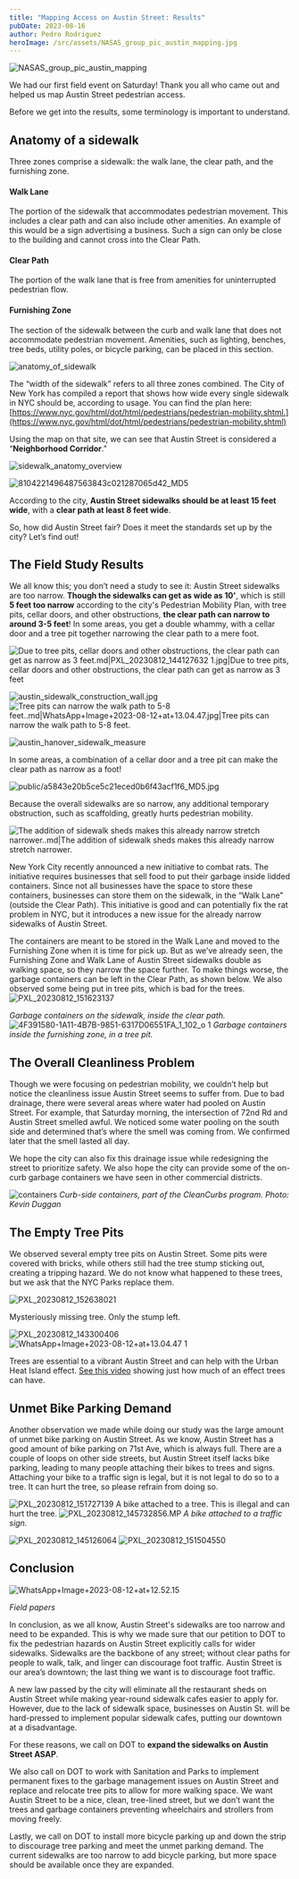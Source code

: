 ```yaml
---
title: "Mapping Access on Austin Street: Results"
pubDate: 2023-08-16
author: Pedro Rodriguez
heroImage: /src/assets/NASAS_group_pic_austin_mapping.jpg
---
```


![NASAS_group_pic_austin_mapping](../../assets/NASAS_group_pic_austin_mapping.jpg)

We had our first field event on Saturday! Thank you all who came out and helped us map Austin Street pedestrian access.

Before we get into the results, some terminology is important to understand.

## Anatomy of a sidewalk

Three zones comprise a sidewalk: the walk lane, the clear path, and the furnishing zone.

#### Walk Lane

The portion of the sidewalk that accommodates pedestrian movement. This includes a clear path and can also include other amenities. An example of this would be a sign advertising a business. Such a sign can only be close to the building and cannot cross into the Clear Path.

#### Clear Path

The portion of the walk lane that is free from amenities for uninterrupted pedestrian flow.

#### Furnishing Zone

The section of the sidewalk between the curb and walk lane that does not accommodate pedestrian movement. Amenities, such as lighting, benches, tree beds, utility poles, or bicycle parking, can be placed in this section.

![anatomy_of_sidewalk](../../assets/anatomy_of_sidewalk.jpg)

The “width of the sidewalk” refers to all three zones combined. The City of New York has compiled a report that shows how wide every single sidewalk in NYC should be, according to usage. You can find the plan here: [https://www.nyc.gov/html/dot/html/pedestrians/pedestrian-mobility.shtml.](https://www.nyc.gov/html/dot/html/pedestrians/pedestrian-mobility.shtml)

Using the map on that site, we can see that Austin Street is considered a “**Neighborhood Corridor**.”

![sidewalk_anatomy_overview](../../assets/sidewalk_anatomy_overview.jpg)

![8104221496487563843c021287065d42_MD5](../../assets/8104221496487563843c021287065d42_MD5.png)

According to the city, **Austin Street sidewalks should be at least 15 feet wide**, with a **clear path at least 8 feet wide**.

So, how did Austin Street fair? Does it meet the standards set up by the city? Let’s find out!

## The Field Study Results

We all know this; you don’t need a study to see it: Austin Street sidewalks are too narrow. **Though the sidewalks can get as wide as 10'**, which is still **5 feet too narrow** according to the city's Pedestrian Mobility Plan, with tree pits, cellar doors, and other obstructions, **the clear path can narrow to around 3-5 feet**! In some areas, you get a double whammy, with a cellar door and a tree pit together narrowing the clear path to a mere foot.

![Due to tree pits, cellar doors and other obstructions, the clear path can get as narrow as 3 feet.md|PXL_20230812_144127632 1.jpg|Due to tree pits, cellar doors and other obstructions, the clear path can get as narrow as 3 feet](../../assets/PXL_20230812_144127632%201.jpg)

![austin_sidewalk_construction_wall.jpg](../../assets/austin_sidewalk_construction_wall.jpg)
![Tree pits can narrow the walk path to 5-8 feet..md|WhatsApp+Image+2023-08-12+at+13.04.47.jpg|Tree pits can narrow the walk path to 5-8 feet.](../../assets/WhatsApp+Image+2023-08-12+at+13.04.47.jpg)

![austin_hanover_sidewalk_measure](../../assets/austin_hanover_sidewalk_measure.jpg)

In some areas, a combination of a cellar door and a tree pit can make the clear path as narrow as a foot!

![public/a5843e20b5ce5c21eced0b6f43acf1f6_MD5.jpg](../../assets/a5843e20b5ce5c21eced0b6f43acf1f6_MD5.jpg)

Because the overall sidewalks are so narrow, any additional temporary obstruction, such as scaffolding, greatly hurts pedestrian mobility.

![The addition of sidewalk sheds makes this already narrow stretch narrower..md|The addition of sidewalk sheds makes this already narrow stretch narrower.](../../assets/PXL_20230812_151228062.jpg)

New York City recently announced a new initiative to combat rats. The initiative requires businesses that sell food to put their garbage inside lidded containers. Since not all businesses have the space to store these containers, businesses can store them on the sidewalk, in the “Walk Lane” (outside the Clear Path). This initiative is good and can potentially fix the rat problem in NYC, but it introduces a new issue for the already narrow sidewalks of Austin Street.

The containers are meant to be stored in the Walk Lane and moved to the Furnishing Zone when it is time for pick up. But as we’ve already seen, the Furnishing Zone and Walk Lane of Austin Street sidewalks double as walking space, so they narrow the space further. To make things worse, the garbage containers can be left in the Clear Path, as shown below. We also observed some being put in tree pits, which is bad for the trees.
![PXL_20230812_151623137](../../assets/PXL_20230812_151623137.jpg)

_Garbage containers on the sidewalk, inside the clear path._
![4F391580-1A11-4B7B-9851-6317D06551FA_1_102_o 1](../../assets/4F391580-1A11-4B7B-9851-6317D06551FA_1_102_o%201.jpg)
_Garbage containers inside the furnishing zone, in a tree pit._

## The Overall Cleanliness Problem

Though we were focusing on pedestrian mobility, we couldn’t help but notice the cleanliness issue Austin Street seems to suffer from. Due to bad drainage, there were several areas where water had pooled on Austin Street. For example, that Saturday morning, the intersection of 72nd Rd and Austin Street smelled awful. We noticed some water pooling on the south side and determined that’s where the smell was coming from. We confirmed later that the smell lasted all day.

We hope the city can also fix this drainage issue while redesigning the street to prioritize safety. We also hope the city can provide some of the on-curb garbage containers we have seen in other commercial districts.

![containers](../../assets/containers.png)
_Curb-side containers, part of the CleanCurbs program. Photo: Kevin Duggan_

## The Empty Tree Pits

We observed several empty tree pits on Austin Street. Some pits were covered with bricks, while others still had the tree stump sticking out, creating a tripping hazard. We do not know what happened to these trees, but we ask that the NYC Parks replace them.

![PXL_20230812_152638021](../../assets/PXL_20230812_152638021.jpg)

Mysteriously missing tree. Only the stump left.

![PXL_20230812_143300406](../../assets/PXL_20230812_143300406.jpg)
![WhatsApp+Image+2023-08-12+at+13.04.47 1](../../assets/WhatsApp+Image+2023-08-12+at+13.04.47%201.jpg)

Trees are essential to a vibrant Austin Street and can help with the Urban Heat Island effect. [See this video](https://www.instagram.com/p/CvQfsahv5H_pvMU1RJRQlCQ0rEpDTyUvnGY5Y80/) showing just how much of an effect trees can have.

## Unmet Bike Parking Demand

Another observation we made while doing our study was the large amount of unmet bike parking on Austin Street. As we know, Austin Street has a good amount of bike parking on 71st Ave, which is always full. There are a couple of loops on other side streets, but Austin Street itself lacks bike parking, leading to many people attaching their bikes to trees and signs. Attaching your bike to a traffic sign is legal, but it is not legal to do so to a tree. It can hurt the tree, so please refrain from doing so.

![PXL_20230812_151727139](../../assets/PXL_20230812_151727139.jpg)
A bike attached to a tree. This is illegal and can hurt the tree.
![PXL_20230812_145732856.MP](../../assets/PXL_20230812_145732856.MP.jpg)
_A bike attached to a traffic sign._

![PXL_20230812_145126064](../../assets/PXL_20230812_145126064.jpg)
![PXL_20230812_151504550](../../assets/PXL_20230812_151504550.jpg)

## Conclusion

![WhatsApp+Image+2023-08-12+at+12.52.15](../../assets/WhatsApp+Image+2023-08-12+at+12.52.15.jpg)

_Field papers_

In conclusion, as we all know, Austin Street's sidewalks are too narrow and need to be expanded. This is why we made sure that our petition to DOT to fix the pedestrian hazards on Austin Street explicitly calls for wider sidewalks. Sidewalks are the backbone of any street; without clear paths for people to walk, talk, and linger can discourage foot traffic. Austin Street is our area’s downtown; the last thing we want is to discourage foot traffic.

A new law passed by the city will eliminate all the restaurant sheds on Austin Street while making year-round sidewalk cafes easier to apply for. However, due to the lack of sidewalk space, businesses on Austin St. will be hard-pressed to implement popular sidewalk cafes, putting our downtown at a disadvantage.

For these reasons, we call on DOT to **expand the sidewalks on Austin Street ASAP**.

We also call on DOT to work with Sanitation and Parks to implement permanent fixes to the garbage management issues on Austin Street and replace and relocate tree pits to allow for more walking space. We want Austin Street to be a nice, clean, tree-lined street, but we don’t want the trees and garbage containers preventing wheelchairs and strollers from moving freely.

Lastly, we call on DOT to install more bicycle parking up and down the strip to discourage tree parking and meet the unmet parking demand. The current sidewalks are too narrow to add bicycle parking, but more space should be available once they are expanded.
